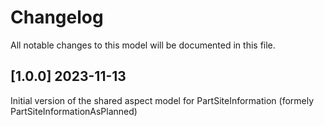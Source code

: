 # Changelog

All notable changes to this model will be documented in this file.

## [1.0.0] 2023-11-13

Initial version of the shared aspect model for PartSiteInformation (formely PartSiteInformationAsPlanned)
